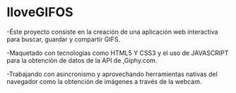 # IloveGIFOS
-Éste proyecto consiste en la creación de una aplicación web interactiva para buscar, guardar y compartir GIFS.

-Maquetado con tecnologías como HTML5 Y CSS3 y el uso de JAVASCRIPT para la obtención de datos de la API de ,Giphy.com. 

-Trabajando con asincronismo y aprovechando herramientas nativas del navegador como la obtención de imágenes a través de la webcam.
